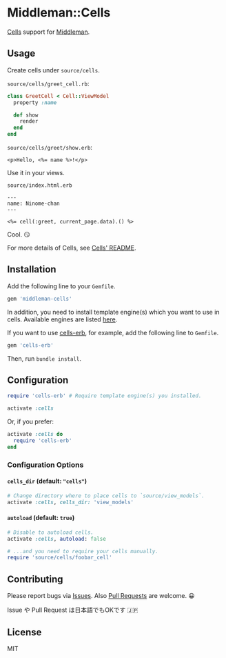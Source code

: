 # Middleman::Cells

[Cells](https://github.com/apotonick/cells) support for [Middleman](https://github.com/middleman/middleman).

## Usage

Create cells under `source/cells`.

`source/cells/greet_cell.rb`:
```ruby
class GreetCell < Cell::ViewModel
  property :name

  def show
    render
  end
end
```

`source/cells/greet/show.erb`:
```erb
<p>Hello, <%= name %>!</p>
```

Use it in your views.

`source/index.html.erb`
```erb
---
name: Ninome-chan
---

<%= cell(:greet, current_page.data).() %>
```

Cool. :smirk:

For more details of Cells, see [Cells' README](https://github.com/apotonick/cells/blob/master/README.md).


## Installation

Add the following line to your `Gemfile`.

```ruby
gem 'middleman-cells'
```

In addition, you need to install template engine(s) which you want to use in cells.
Available engines are listed [here](https://github.com/apotonick/cells#installation).

If you want to use [cells-erb](https://github.com/trailblazer/cells-erb), for example, add the following line to `Gemfile`.

```ruby
gem 'cells-erb'
```

Then, run `bundle install`.


## Configuration

```ruby
require 'cells-erb' # Require template engine(s) you installed.

activate :cells
```

Or, if you prefer:

```ruby
activate :cells do
  require 'cells-erb'
end
```

### Configuration Options

#### `cells_dir` (default: `"cells"`)

```ruby
# Change directory where to place cells to `source/view_models`.
activate :cells, cells_dir: 'view_models'
```

#### `autoload` (default: `true`)

```ruby
# Disable to autoload cells.
activate :cells, autoload: false

# ...and you need to require your cells manually.
require 'source/cells/foobar_cell'
```

## Contributing

Please report bugs via [Issues](https://github.com/notozeki/middleman-cells/issues). Also [Pull Requests](https://github.com/notozeki/middleman-cells/pulls) are welcome. :grinning:

Issue や Pull Request は日本語でもOKです :jp:

## License

MIT
